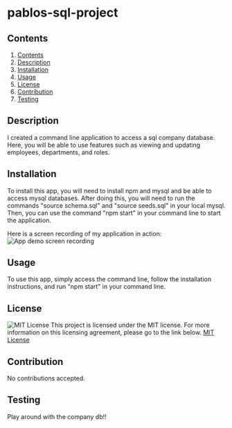# pablos-sql-project

## Contents 
1. [Contents](#Contents) 
2. [Description ](#Description ) 
3. [Installation](#Installation)  
4. [Usage](#Usage) 
5. [License](#License) 
6. [Contribution](#Contribution) 
7. [Testing](#Testing) 

## Description

I created a command line application to access a sql company database. Here, you will be able to use features such as viewing and updating employees, departments, and roles. 

## Installation
To install this app, you will need to install npm and mysql and be able to access mysql databases. After doing this, you will need to run the commands "source schema.sql" and "source seeds.sql" in your local mysql. Then, you can use the command "npm start" in your command line to start the application. 

Here is a screen recording of my application in action:
![App demo screen recording](./Screen%20Shot%202023-04-26%20at%209.31.28%20AM.png)



## Usage
To use this app, simply access the command line, follow the installation instructions, and run "npm start" in your command line. 

## License
![MIT License](https://img.shields.io/badge/License-MIT-yellow.svg)
This project is licensed under the MIT license. For more information on this licensing agreement, please go to the link below.
[MIT License](https://opensource.org/licenses/MIT) 

## Contribution
No contributions accepted. 

## Testing
Play around with the company db!! 

